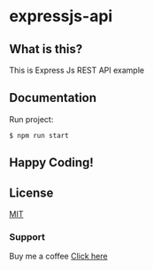 # expressjs-api

## What is this?

This is Express Js REST API example

## Documentation
Run project:
```
$ npm run start
```

## Happy Coding!

## License
[MIT](LICENSE)

### Support
Buy me a coffee [Click here](https://ko-fi.com/sandw)
